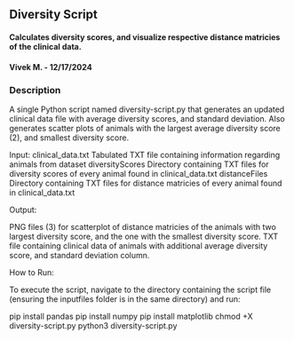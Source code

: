 ## Diversity Script
#### Calculates diversity scores, and visualize respective distance matricies of the clinical data.
#### Vivek M. - 12/17/2024
### Description
A single Python script named diversity-script.py that generates an updated clinical data file with
average diversity scores, and standard deviation. Also generates scatter plots of animals with the largest
average diversity score (2), and smallest diversity score.

Input:
clinical_data.txt   Tabulated TXT file containing information regarding animals from dataset
diversityScores     Directory containing TXT files for diversity scores of every animal found in clinical_data.txt
distanceFiles       Directory containing TXT files for distance matricies of every animal found in clinical_data.txt


Output:

PNG files (3) for scatterplot of distance matricies of the animals with two largest diversity score, and the one with the smallest diversity score.
TXT file containing clinical data of animals with additional average diversity score, and standard deviation column.

How to Run:

To execute the script, navigate to the directory containing the script file (ensuring the inputfiles folder is in the same directory) and run:

pip install pandas
pip install numpy
pip install matplotlib
chmod +X diversity-script.py
python3 diversity-script.py
